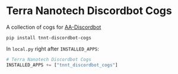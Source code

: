 # Terra Nanotech Discordbot Cogs

A collection of cogs for
[AA-Discordbot](https://github.com/pvyParts/allianceauth-discordbot)


```shell
pip install tnnt-discordbot-cogs
```

In `local.py` right after `INSTALLED_APPS`:

```python
# Terra Nanotech Discordbot Cogs
INSTALLED_APPS += ["tnnt_discordbot_cogs"]
```
